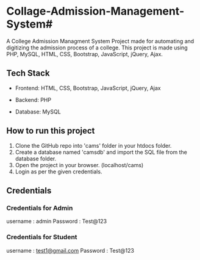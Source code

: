 # Collage-Admission-Management-System#
A College Admission Managment System Project made for automating and digitizing the admission process of a college. This project is made using PHP, MySQL, HTML, CSS, Bootstrap, JavaScript, jQuery, Ajax. 

## Tech Stack

* Frontend: HTML, CSS, Bootstrap, JavaScript, jQuery, Ajax

* Backend: PHP

* Database: MySQL

## How to run this project

1. Clone the GitHub repo into 'cams' folder in your htdocs folder.
2. Create a database named 'camsdb' and import the SQL file from the database folder.
3. Open the project in your browser. (localhost/cams)
4. Login as per the given credentials.


## Credentials 

### Credentials for Admin
username : admin
Password : Test@123

### Credentials for Student

username : test1@gmail.com
Password : Test@123



